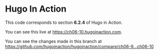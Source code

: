 Hugo In Action
===============

This code corresponds to section **6.2.4** of Hugo in Action.

You can see this live at https://ch06-10.hugoinaction.com.

You can see the changes made in this branch at https://github.com/hugoinaction/hugoinaction/compare/ch06-9...ch06-10

